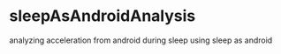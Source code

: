 sleepAsAndroidAnalysis
======================

analyzing acceleration from android during sleep using sleep as android